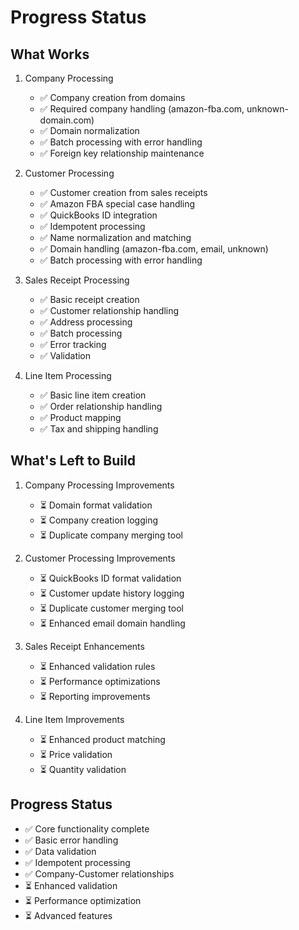 # Progress Status

## What Works
1. Company Processing
   - ✅ Company creation from domains
   - ✅ Required company handling (amazon-fba.com, unknown-domain.com)
   - ✅ Domain normalization
   - ✅ Batch processing with error handling
   - ✅ Foreign key relationship maintenance

2. Customer Processing
   - ✅ Customer creation from sales receipts
   - ✅ Amazon FBA special case handling
   - ✅ QuickBooks ID integration
   - ✅ Idempotent processing
   - ✅ Name normalization and matching
   - ✅ Domain handling (amazon-fba.com, email, unknown)
   - ✅ Batch processing with error handling

3. Sales Receipt Processing
   - ✅ Basic receipt creation
   - ✅ Customer relationship handling
   - ✅ Address processing
   - ✅ Batch processing
   - ✅ Error tracking
   - ✅ Validation

4. Line Item Processing
   - ✅ Basic line item creation
   - ✅ Order relationship handling
   - ✅ Product mapping
   - ✅ Tax and shipping handling

## What's Left to Build
1. Company Processing Improvements
   - ⏳ Domain format validation
   - ⏳ Company creation logging
   - ⏳ Duplicate company merging tool

2. Customer Processing Improvements
   - ⏳ QuickBooks ID format validation
   - ⏳ Customer update history logging
   - ⏳ Duplicate customer merging tool
   - ⏳ Enhanced email domain handling

3. Sales Receipt Enhancements
   - ⏳ Enhanced validation rules
   - ⏳ Performance optimizations
   - ⏳ Reporting improvements

4. Line Item Improvements
   - ⏳ Enhanced product matching
   - ⏳ Price validation
   - ⏳ Quantity validation

## Progress Status
- ✅ Core functionality complete
- ✅ Basic error handling
- ✅ Data validation
- ✅ Idempotent processing
- ✅ Company-Customer relationships
- ⏳ Enhanced validation
- ⏳ Performance optimization
- ⏳ Advanced features
